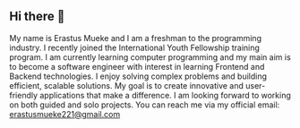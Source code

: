 ## Hi there 👋
My name is Erastus Mueke and I am a freshman to the programming industry. I recently joined the International Youth Fellowship training program. I am currently learning computer programming and my main aim is to become a software engineer with interest in learning Frontend and Backend technologies. I enjoy solving complex problems and building efficient, scalable solutions. My goal is to create innovative and user-friendly applications that make a difference. I am looking forward to working on both guided and solo projects.
You can reach me via my official email: erastusmueke221@gmail.com
